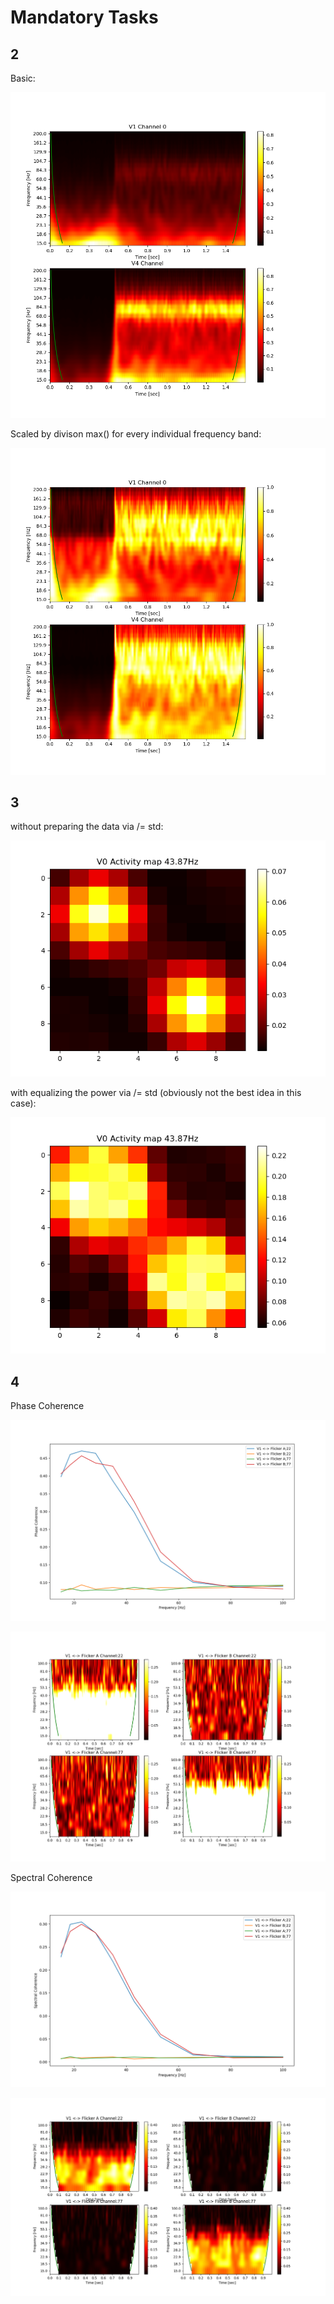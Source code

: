 # Mandatory Tasks

## 2 

Basic: 

![image0.png](image0.png)

Scaled by divison max() for every individual frequency band:

![image1.png](image1.png)

## 3

without preparing the data via /= std: 

![image2.png](image2.png)

with equalizing the power via /= std (obviously not the best idea in this case):

![image3.png](image3.png)

## 4

Phase Coherence

![image4.png](image4.png)


![image5.png](image5.png)

Spectral Coherence

![image6.png](image6.png)


![image7.png](image7.png)
